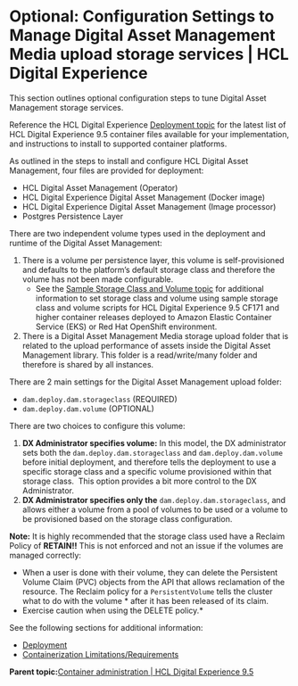 # Optional: Configuration Settings to Manage Digital Asset Management Media upload storage services \| HCL Digital Experience

This section outlines optional configuration steps to tune Digital Asset Management storage services.

Reference the HCL Digital Experience [Deployment topic](deployment.md) for the latest list of HCL Digital Experience 9.5 container files available for your implementation, and instructions to install to supported container platforms.

As outlined in the steps to install and configure HCL Digital Asset Management, four files are provided for deployment:

-   HCL Digital Asset Management \(Operator\)
-   HCL Digital Experience Digital Asset Management \(Docker image\)
-   HCL Digital Experience Digital Asset Management \(Image processor\)
-   Postgres Persistence Layer

There are two independent volume types used in the deployment and runtime of the Digital Asset Management:

1.  There is a volume per persistence layer, this volume is self-provisioned and defaults to the platform’s default storage class and therefore the volume has not been made configurable.
    -   See the [Sample Storage Class and Volume topic](sample_storage_class_volume.md) for additional information to set storage class and volume using sample storage class and volume scripts for HCL Digital Experience 9.5 CF171 and higher container releases deployed to Amazon Elastic Container Service \(EKS\) or Red Hat OpenShift environment.
2.  There is a Digital Asset Management Media storage upload folder that is related to the upload performance of assets inside the Digital Asset Management library. This folder is a read/write/many folder and therefore is shared by all instances.

There are 2 main settings for the Digital Asset Management upload folder:

-   `dam.deploy.dam.storageclass` \(REQUIRED\)
-   `dam.deploy.dam.volume` \(OPTIONAL\)

There are two choices to configure this volume:

1.  **DX Administrator specifies volume:** In this model, the DX administrator sets both the `dam.deploy.dam.storageclass` and `dam.deploy.dam.volume` before initial deployment, and therefore tells the deployment to use a specific storage class and a specific volume provisioned within that storage class.  This option provides a bit more control to the DX Administrator.
2.  **DX Administrator specifies only the** `dam.deploy.dam.storageclass`, and allows either a volume from a pool of volumes to be used or a volume to be provisioned based on the storage class configuration.

**Note:** It is highly recommended that the storage class used have a Reclaim Policy of **RETAIN!!** This is not enforced and not an issue if the volumes are managed correctly:

-   When a user is done with their volume, they can delete the Persistent Volume Claim \(PVC\) objects from the API that allows reclamation of the resource. The Reclaim policy for a `PersistentVolume` tells the cluster what to do with the volume \* after it has been released of its claim.
-   Exercise caution when using the DELETE policy.\*

See the following sections for additional information:

-   [Deployment](deployment.md)
-   [Containerization Limitations/Requirements](limitations_requirements.md)

**Parent topic:**[Container administration \| HCL Digital Experience 9.5](../containerization/maintenance.md)

